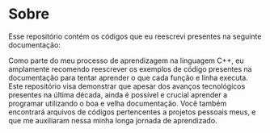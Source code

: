 # Sobre

Esse repositório contém os códigos que eu reescrevi presentes na seguinte documentação:

Como parte do meu processo de aprendizagem na linguagem C++, eu amplamente recomendo reescrever os exemplos de código presentes na documentação para tentar aprender o que cada função e linha executa. Este repositório visa demonstrar que apesar dos avanços tecnológicos presentes na última década, ainda é possível e crucial aprender a programar utilizando o boa e velha documentação. Você também encontrará arquivos de códigos pertencentes a projetos pessoais meus, e que me auxiliaram nessa minha longa jornada de aprendizado.
